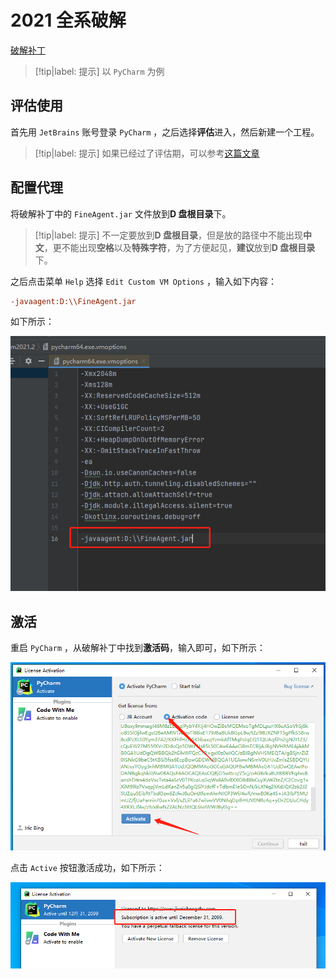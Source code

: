 # 2021 全系破解

[破解补丁](https://megrez-file.virtualbing.cn/IDE/JetBrains/2021%E5%85%A8%E7%B3%BB%E7%A0%B4%E8%A7%A3/JetBrains2021%E6%9C%80%E6%96%B0%E5%85%A8%E5%AE%B6%E6%A1%B6%E6%BF%80%E6%B4%BB.zip)

> [!tip|label: 提示]
> 以 `PyCharm` 为例

## 评估使用

首先用 `JetBrains` 账号登录 `PyCharm` ，之后选择**评估**进入，然后新建一个工程。

> [!tip|label: 提示]
> 如果已经过了评估期，可以参考[这篇文章](https://www.exception.site/essay/idea-reset-eval)

## 配置代理

将破解补丁中的 `FineAgent.jar` 文件放到**D 盘根目录**下。

> [!tip|label: 提示]
> 不一定要放到**D 盘根目录**，但是放的路径中不能出现**中文**，更不能出现**空格**以及**特殊字符**，为了方便起见，**建议**放到**D 盘根目录**下。

之后点击菜单 `Help` 选择 `Edit Custom VM Options` ，输入如下内容：

```ini
-javaagent:D:\\FineAgent.jar
```

如下所示：

![增加Agent配置](assets/images/增加Agent配置.png)

## 激活

重启 `PyCharm` ，从破解补丁中找到**激活码**，输入即可，如下所示：

![输入激活码](assets/images/输入激活码.png)

点击 `Active` 按钮激活成功，如下所示：

![激活效果](assets/images/激活效果.png)
